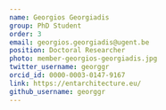 ```yaml
---
name: Georgios Georgiadis
group: PhD Student
order: 3
email: georgios.georgiadis@ugent.be
position: Doctoral Researcher
photo: member-georgios-georgiadis.jpg
twitter_username: georggr
orcid_id: 0000-0003-0147-9167
link: https://entarchitecture.eu/
github_username: georggr
---
```

